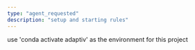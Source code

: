 ```yaml
---
type: "agent_requested"
description: "setup and starting rules"
---
```

use 'conda activate adaptiv' as the environment for this project